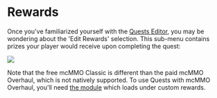 # Rewards

Once you've familiarized yourself with the [Quests Editor](https://github.com/PikaMug/Quests/wiki/3-%E2%80%90-Quests-Editor), you may be wondering about the 'Edit Rewards' selection. This sub-menu contains prizes your player would receive upon completing the quest:

![](https://camo.githubusercontent.com/9375c4c850ba785ef9437ea6fd43277fa87994f01f7af71cbc0280cc5a616b96/68747470733a2f2f692e696d6775722e636f6d2f78656e766358762e706e67)

Note that the free mcMMO Classic is different than the paid mcMMO Overhaul, which is not natively supported. To use Quests with mcMMO Overhaul, you'll need [the module](https://github.com/PikaMug/Quests/wiki/Casual-%E2%80%90-Modules#mcmmo-overhaul) which loads under custom rewards.

